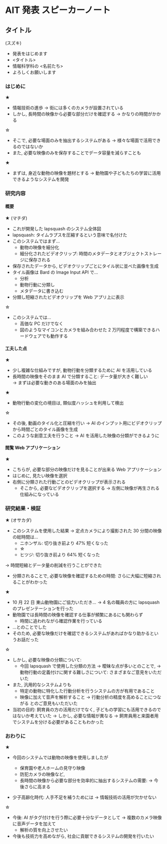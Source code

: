 # AIT 発表 スピーカーノート

## タイトル

(スズキ)

- 発表をはじめます
- <タイトル>
- 情報科学科の <名前たち>
- よろしくお願いします

### はじめに

★

- 情報技術の進歩 → 街には多くのカメラが設置されている
- しかし, 長時間の映像から必要な部分だけを確認する → かなりの時間がかかる

☆

- そこで, 必要な場面のみを抽出するシステムがある → 様々な場面で活用できるのではないか
- また, 必要な映像のみを保存することでデータ容量を減らすことも

★

- まずは, 身近な動物の映像を題材とする → 動物園や子どもたちの学習に活用できるようなシステムを開発

### 研究内容

#### 概要

★
(マチダ)

- これが開発した lapsquash のシステム全体図
- lapsquash: タイムラプスを圧縮するという意味で名付けた
- このシステムではまず…
  - 動物の映像を細分化
  - 細分化されたビデオクリップ: 時間のメタデータとオブジェクトストレージに保存される
- 保存されたデータから, ビデオクリップごとにタイル状に並べた画像を生成
- タイル画像は Bard の Image Input API で…
  - 分析
  - 動物行動に分類し
  - メタデータに書き込む
- 分類し短縮されたビデオクリップを Web アプリ上に表示

☆

- このシステムでは…
  - 高価な PC だけでなく
  - 図のようなマイコンとカメラを組み合わせた 2 万円程度で構築できるハードウェアでも動作する

#### 工夫した点

★

- 少し複雑な仕組みですが, 動物行動を分類するために AI を活用している
- 長時間の映像をそのまま AI で分類すること: データ量が大きく難しい  
  → まずは必要な動きのある場面のみを抽出

★

- 動物行動の変化の境目は, 類似度ハッシュを利用して検出

☆

- その後, 動画のタイル化と圧縮を行い
  → AI のインプット用にビデオクリップから時間ごとのタイル画像を生成
- このような創意工夫を行うこと → AI を活用した映像の分類ができるように

#### 閲覧 Web アプリケーション

★

- こちらが, 必要な部分の映像だけを見ることが出来る Web アプリケーション
- はじめに, 見たい映像を選択
- 右側に分類された行動ごとのビデオクリップが表示される
  - そこから, 必要なビデオクリップを選択する
    → 左側に映像が再生される仕組みになっている

### 研究結果・検証

★
(オサカダ)

- このシステムを使用した結果
  → 定点カメラにより撮影された 30 分間の映像の総時間は…
  - ニホンザル: 切り抜き前より 47% 短くなった
  - ☆
  - ヒツジ: 切り抜き前より 64% 短くなった

→ 時間短縮とデータ量の削減を行うことができた

- 分類されることで, 必要な映像を確認するための時間: さらに大幅に短縮されることがわかった

★

- 10 月 22 日 東山動物園にご協力いただき…
  → 4 名の職員の方に lapsquash のプレゼンテーションを行った
- 動物園では長時間の映像を確認する仕事が頻繁にあるにも関わらず
  - 時間に追われながら確認作業を行っている
- …とのことでした
- そのため, 必要な映像だけを確認できるシステムがあればかなり助かるというお話だった

☆

- しかし, 必要な映像の分類について:
  - 今回 lapsquash で使用した分類の方法
    → 曖昧な点が多いとのことで,
    → 動物行動の定義付けに関する難しさについて: さまざまなご意見をいただいた
- また, 汎用的なシステムよりも
  - 特定の動物に特化した行動分析を行うシステムの方が有用であること
  - 映像に加えて音声を解析すること → 行動分析の精度を高めることにつながる
    とのご意見もいただいた
- 当初の目的: 飼育員の方の活用だけでなく, 子どもの学習にも活用できるのではないか考えていた
  → しかし, 必要な情報が異なる
  → 飼育員用と来園者用でシステムを分ける必要があることもわかった

### おわりに

★

- 今回のシステムでは動物の映像を使用しましたが

  - 保育園や老人ホームの見守り映像
  - 防犯カメラの映像など,
  - 長時間の映像から必要な部分を効率的に抽出するシステムの需要:
    → 今後さらに高まる

- 少子高齢化時代: 人手不足を補うためには → 情報技術の活用が欠かせない

☆

- 今後: AI がタグ付けを行う際に必要十分なデータとして
  → 複数のカメラ映像に音声データを加えて
  - 解析の質を向上させたい
- 今後も技術力を高めながら, 社会に貢献できるシステムの開発を行いたい
